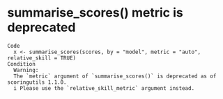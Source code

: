 # summarise_scores() metric is deprecated

    Code
      x <- summarise_scores(scores, by = "model", metric = "auto", relative_skill = TRUE)
    Condition
      Warning:
      The `metric` argument of `summarise_scores()` is deprecated as of scoringutils 1.1.0.
      i Please use the `relative_skill_metric` argument instead.

